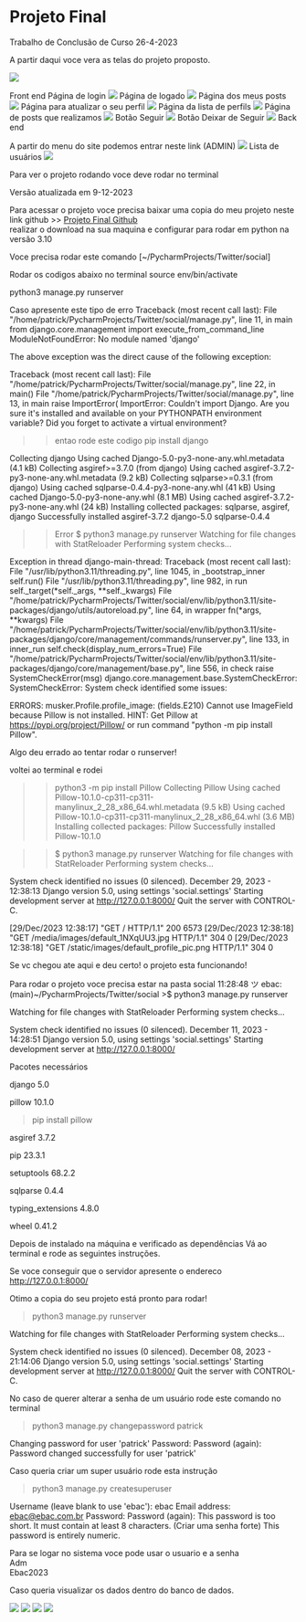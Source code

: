 # Projeto Final
Trabalho de Conclusão de Curso 26-4-2023

A partir daqui voce vera as telas do projeto proposto.

![](/home/ebac/PycharmProjects/Twitter/social/images/projeto.png)


Front end
Página de login
![](/home/ebac/PycharmProjects/Twitter/social/images/login.png)
Página de logado
![](/home/ebac/PycharmProjects/Twitter/social/images/logado.png)
Página dos meus posts
![](/home/ebac/PycharmProjects/Twitter/social/images/meus-posts.png)
Página para atualizar o seu perfil
![](/home/ebac/PycharmProjects/Twitter/social/images/perfil-atualizar.png)
Página da lista de perfils
![](/home/ebac/PycharmProjects/Twitter/social/images/profile.png)
Página de posts que realizamos
![](/home/ebac/PycharmProjects/Twitter/social/images/texto-postado.png)
Botão Seguir 
![](/home/ebac/PycharmProjects/Twitter/social/images/seguir.png)
Botão Deixar de Seguir
![](/home/ebac/PycharmProjects/Twitter/social/images/deixar-seguir.png)
Back end


A partir do menu do site podemos entrar neste link (ADMIN)
![](/home/ebac/PycharmProjects/Twitter/social/images/django-administrator.png)
Lista de usuários
![](/home/ebac/PycharmProjects/Twitter/social/images/django-user.png)

Para ver o projeto rodando voce deve rodar no terminal

Versão atualizada em 9-12-2023


Para acessar o projeto voce precisa baixar uma copia do meu projeto
neste link github >> [Projeto Final Github](https://github.com/dvcm/Twitter)  
realizar o download na sua maquina e configurar
para rodar em python na versão 3.10

Voce precisa rodar este comando
[~/PycharmProjects/Twitter/social]

Rodar os codigos abaixo no terminal
source env/bin/activate

python3 manage.py runserver


Caso apresente este tipo de erro
Traceback (most recent call last):
  File "/home/patrick/PycharmProjects/Twitter/social/manage.py", line 11, in main
    from django.core.management import execute_from_command_line
ModuleNotFoundError: No module named 'django'

The above exception was the direct cause of the following exception:

Traceback (most recent call last):
  File "/home/patrick/PycharmProjects/Twitter/social/manage.py", line 22, in <module>
    main()
  File "/home/patrick/PycharmProjects/Twitter/social/manage.py", line 13, in main
    raise ImportError(
ImportError: Couldn't import Django. Are you sure it's installed and available on your PYTHONPATH environment variable? Did you forget to activate a virtual environment?

>> entao rode este codigo
>> pip install django

Collecting django
  Using cached Django-5.0-py3-none-any.whl.metadata (4.1 kB)
Collecting asgiref>=3.7.0 (from django)
  Using cached asgiref-3.7.2-py3-none-any.whl.metadata (9.2 kB)
Collecting sqlparse>=0.3.1 (from django)
  Using cached sqlparse-0.4.4-py3-none-any.whl (41 kB)
Using cached Django-5.0-py3-none-any.whl (8.1 MB)
Using cached asgiref-3.7.2-py3-none-any.whl (24 kB)
Installing collected packages: sqlparse, asgiref, django
Successfully installed asgiref-3.7.2 django-5.0 sqlparse-0.4.4

>> Error
>> $ python3 manage.py runserver
Watching for file changes with StatReloader
Performing system checks...

Exception in thread django-main-thread:
Traceback (most recent call last):
  File "/usr/lib/python3.11/threading.py", line 1045, in _bootstrap_inner
    self.run()
  File "/usr/lib/python3.11/threading.py", line 982, in run
    self._target(*self._args, **self._kwargs)
  File "/home/patrick/PycharmProjects/Twitter/social/env/lib/python3.11/site-packages/django/utils/autoreload.py", line 64, in wrapper
    fn(*args, **kwargs)
  File "/home/patrick/PycharmProjects/Twitter/social/env/lib/python3.11/site-packages/django/core/management/commands/runserver.py", line 133, in inner_run
    self.check(display_num_errors=True)
  File "/home/patrick/PycharmProjects/Twitter/social/env/lib/python3.11/site-packages/django/core/management/base.py", line 556, in check
    raise SystemCheckError(msg)
django.core.management.base.SystemCheckError: SystemCheckError: System check identified some issues:

ERRORS:
musker.Profile.profile_image: (fields.E210) Cannot use ImageField because Pillow is not installed.
        HINT: Get Pillow at https://pypi.org/project/Pillow/ or run command "python -m pip install Pillow".

Algo deu errado ao tentar rodar o runserver!

voltei ao terminal e rodei

>>  python3 -m pip install Pillow
Collecting Pillow
  Using cached Pillow-10.1.0-cp311-cp311-manylinux_2_28_x86_64.whl.metadata (9.5 kB)
Using cached Pillow-10.1.0-cp311-cp311-manylinux_2_28_x86_64.whl (3.6 MB)
Installing collected packages: Pillow
Successfully installed Pillow-10.1.0

>>$ python3 manage.py runserver
Watching for file changes with StatReloader
Performing system checks...

System check identified no issues (0 silenced).
December 29, 2023 - 12:38:13
Django version 5.0, using settings 'social.settings'
Starting development server at http://127.0.0.1:8000/
Quit the server with CONTROL-C.

[29/Dec/2023 12:38:17] "GET / HTTP/1.1" 200 6573
[29/Dec/2023 12:38:18] "GET /media/images/default_1NXqUU3.jpg HTTP/1.1" 304 0
[29/Dec/2023 12:38:18] "GET /static/images/default_profile_pic.png HTTP/1.1" 304 0

Se vc chegou ate aqui e deu certo! o projeto esta funcionando!

Para rodar o projeto voce precisa estar na pasta social
11:28:48 ツ ebac:(main)~/PycharmProjects/Twitter/social >$  python3 manage.py runserver

Watching for file changes with StatReloader
Performing system checks...

System check identified no issues (0 silenced).
December 11, 2023 - 14:28:51
Django version 5.0, using settings 'social.settings'
Starting development server at http://127.0.0.1:8000/


Pacotes necessários


django 5.0


pillow 10.1.0
>pip install pillow


asgiref 3.7.2


pip 23.3.1


setuptools 68.2.2


sqlparse 0.4.4


typing_extensions 4.8.0


wheel 0.41.2




Depois de instalado na máquina e verificado as dependências
Vá ao terminal e rode as seguintes instruções.


Se voce conseguir que o servidor apresente o endereco http://127.0.0.1:8000/


Otimo a copia do seu projeto está pronto para rodar!


> python3 manage.py runserver


Watching for file changes with StatReloader
Performing system checks...


System check identified no issues (0 silenced).
December 08, 2023 - 21:14:06
Django version 5.0, using settings 'social.settings'
Starting development server at http://127.0.0.1:8000/
Quit the server with CONTROL-C.


No caso de querer alterar a senha de um usuário rode este comando no terminal
>python3 manage.py changepassword patrick
>
Changing password for user 'patrick'
Password:
Password (again):
Password changed successfully for user 'patrick'


Caso queria criar um super usuário rode esta instrução


>python3 manage.py createsuperuser


Username (leave blank to use 'ebac'): ebac
Email address: ebac@ebac.com.br
Password:
Password (again):
This password is too short. It must contain at least 8 characters. (Criar uma senha forte)
This password is entirely numeric.

Para se logar no sistema voce pode usar o usuario e a senha
</br>
Adm
</br>
Ebac2023

Caso queria visualizar os dados dentro do banco de dados.


![](/home/ebac/PycharmProjects/Twitter/social/images/dbrowser.jpg)
![](/home/ebac/PycharmProjects/Twitter/social/images/db.sql.png)
![](/home/ebac/PycharmProjects/Twitter/social/images/dbsqlite-user.png)
![](/home/ebac/PycharmProjects/Twitter/social/images/dbsqlite.png)
